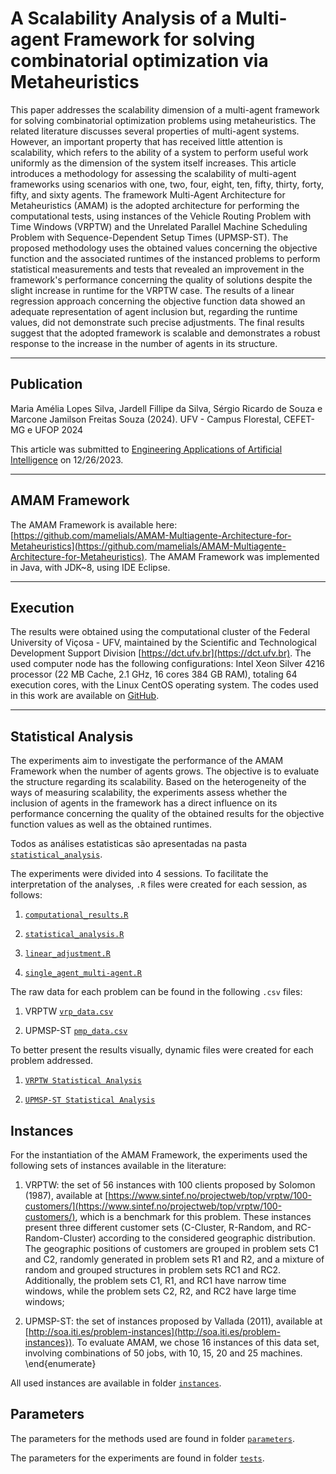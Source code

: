 # A Scalability Analysis of a Multi-agent Framework for solving combinatorial optimization via Metaheuristics

This paper addresses the scalability dimension of a multi-agent framework for solving combinatorial optimization problems using metaheuristics. The related literature discusses several properties of multi-agent systems. However, an important property that has received little attention is scalability, which refers to the ability of a system to perform useful work uniformly as the dimension of the system itself increases. This article introduces a methodology for assessing the scalability of multi-agent frameworks using scenarios with one, two, four, eight, ten, fifty, thirty, forty, fifty, and sixty agents. The framework Multi-Agent Architecture for Metaheuristics (AMAM) is the adopted architecture for performing the computational tests, using instances of the Vehicle Routing Problem with Time Windows (VRPTW) and the Unrelated Parallel Machine Scheduling Problem with Sequence-Dependent Setup Times (UPMSP-ST). The proposed methodology uses the obtained values concerning the objective function and the associated runtimes of the instanced problems to perform statistical measurements and tests that revealed an improvement in the framework's performance concerning the quality of solutions despite the slight increase in runtime for the VRPTW case. The results of a linear regression approach concerning the objective function data showed an adequate representation of agent inclusion but, regarding the runtime values, did not demonstrate such precise adjustments. The final results suggest that the adopted framework is scalable and demonstrates a robust response to the increase in the number of agents in its structure.

-------------------------------------------------------------------------------------------------------

## Publication

Maria Amélia Lopes Silva, Jardell Fillipe da Silva, Sérgio Ricardo de Souza e Marcone Jamilson Freitas Souza (2024). UFV - Campus Florestal, CEFET-MG e UFOP 2024

This article was submitted to [Engineering Applications of Artificial Intelligence](https://www.sciencedirect.com/journal/engineering-applications-of-artificial-intelligence) on 12/26/2023.

-------------------------------------------------------------------------------------------------------

## AMAM Framework

The AMAM Framework is available here: [https://github.com/mamelials/AMAM-Multiagente-Architecture-for-Metaheuristics](https://github.com/mamelials/AMAM-Multiagente-Architecture-for-Metaheuristics). The AMAM Framework was implemented in Java, with JDK~8, using IDE Eclipse.

-------------------------------------------------------------------------------------------------------

## Execution

The results were obtained using the computational cluster of the Federal University of Viçosa - UFV, maintained by the Scientific and Technological Development Support Division [https://dct.ufv.br](https://dct.ufv.br). The used computer node has the following configurations: Intel Xeon Silver 4216 processor (22 MB Cache, 2.1 GHz, 16 cores 384 GB RAM), totaling 64 execution cores, with the Linux CentOS operating system. The codes used in this work are available on [GitHub](https://github.com/jardelljfs/AMAM_Scalability).

-------------------------------------------------------------------------------------------------------

## Statistical Analysis

The experiments aim to investigate the performance of the AMAM Framework when the number of agents grows. The objective is to evaluate the structure regarding its scalability. Based on the heterogeneity of the ways of measuring scalability, the experiments assess whether the inclusion of agents in the framework has a direct influence on its performance concerning the quality of the obtained results for the objective function values as well as the obtained runtimes.

Todos as análises estatisticas são apresentadas na pasta [`statistical_analysis`](statistical_analysis).

The experiments were divided into 4 sessions. To facilitate the interpretation of the analyses, `.R` files were created for each session, as follows:

1. [`computational_results.R`](statistical_analysis/computational_results.R)

2. [`statistical_analysis.R`](statistical_analysis/statistical_analysis.R)

3. [`linear_adjustment.R`](statistical_analysis/linear_adjustment.R)

4. [`single_agent_multi-agent.R`](statistical_analysis/single_agent_multi-agent.R)

The raw data for each problem can be found in the following `.csv` files:

1. VRPTW [`vrp_data.csv`](statistical_analysis/vrp_data.csv)

2. UPMSP-ST [`pmp_data.csv`](statistical_analysis/pmp_data.csv)

To better present the results visually, dynamic files were created for each problem addressed.

1. [`VRPTW Statistical Analysis`](https://jardell-jfs.shinyapps.io/vrptw_analysis/)

2. [`UPMSP-ST Statistical Analysis`](https://jardell-jfs.shinyapps.io/pmp_analysis/)

## Instances

For the instantiation of the AMAM Framework, the experiments used the following sets of instances available in the literature:

1. VRPTW: the set of $56$ instances with $100$ clients proposed by Solomon (1987), available at [https://www.sintef.no/projectweb/top/vrptw/100-customers/](https://www.sintef.no/projectweb/top/vrptw/100-customers/), which is a benchmark for this problem. These instances present three different customer sets (C-Cluster, R-Random, and RC-Random-Cluster) according to the considered geographic distribution. The geographic positions of customers are grouped in problem sets C1 and C2, randomly generated in problem sets R1 and R2, and a mixture of random and grouped structures in problem sets RC1 and RC2. Additionally, the problem sets C1, R1, and RC1 have narrow time windows, while the problem sets C2, R2, and RC2 have large time windows;

2. UPMSP-ST: the set of instances proposed by Vallada (2011), available at [http://soa.iti.es/problem-instances](http://soa.iti.es/problem-instances}). To evaluate AMAM, we chose $16$ instances of this data set, involving combinations of $50$ jobs, with $10$, $15$, $20$ and $25$ machines.
\end{enumerate}

All used instances are available in folder [`instances`](instances).

## Parameters

The parameters for the methods used are found in folder [`parameters`](parameters).

The parameters for the experiments are found in folder [`tests`](tests).

